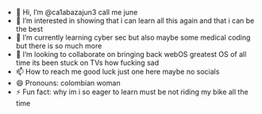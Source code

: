 - 👋 Hi, I’m @ca1abazajun3 call me june
- 👀 I’m interested in showing that i can learn all this again and that i can be the best 
- 🌱 I’m currently learning cyber sec but also maybe some medical coding but there is so much more
- 💞️ I’m looking to collaborate on bringing back webOS greatest OS of all time its been stuck on TVs how fucking sad
- 📫 How to reach me good luck just one here maybe no socials
- 😄 Pronouns: colombian woman
- ⚡ Fun fact: why im i so eager to learn must be not riding my bike all the time

<!---
ca1abazajun3/ca1abazajun3 is a ✨ special ✨ repository because its `README.md` (this file) appears on your GitHub profile.
You can click the Preview link to take a look at your changes.
--->
